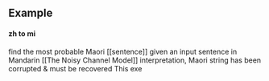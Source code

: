 
## Example
#### zh to mi
find the most probable Maori [[sentence]] given an input sentence in Mandarin
[[The Noisy Channel Model]] interpretation, Maori string has been corrupted & must be recovered
This exe